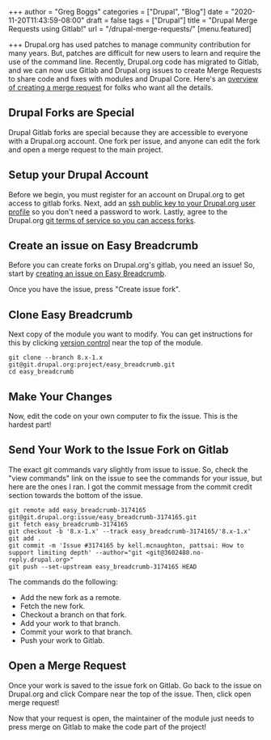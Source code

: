 +++
author = "Greg Boggs"
categories = ["Drupal", "Blog"]
date = "2020-11-20T11:43:59-08:00"
draft = false
tags = ["Drupal"]
title = "Drupal Merge Requests using Gitlab!"
url = "/drupal-merge-requests/"
[menu.featured]

+++
Drupal.org has used patches to manage community contribution for many years. But, patches are difficult for new users to learn and require the use of the command line. Recently, Drupal.org code has migrated to Gitlab, and we can now use Gitlab and Drupal.org issues to create Merge Requests to share code and fixes with modules and Drupal Core. Here's an [overview of creating a merge request](https://www.drupal.org/docs/develop/git/using-git-to-contribute-to-drupal/creating-issue-forks-and-merge-requests) for folks who want all the details.

## Drupal Forks are Special

Drupal Gitlab forks are special because they are accessible to everyone with a Drupal.org account. One fork per issue, and anyone can edit the fork and open a merge request to the main project.

## Setup your Drupal Account

Before we begin, you must register for an account on Drupal.org to get access to gitlab forks. Next, add an [ssh public key to your Drupal.org user profile](https://www.drupal.org/drupalorg/docs/user-accounts/git-authentication-for-drupalorg-projects) so you don't need a password to work. Lastly, agree to the Drupal.org [git terms of service so you can access forks](https://www.drupal.org/docs/develop/git/setting-up-git-for-drupal/obtaining-git-access).

## Create an issue on Easy Breadcrumb

Before you can create forks on Drupal.org's gitlab, you need an issue! So, start by [creating an issue on Easy Breadcrumb](https://www.drupal.org/node/add/project-issue/easy_breadcrumb).

Once you have the issue, press "Create issue fork".

## Clone Easy Breadcrumb

Next copy of the module you want to modify. You can get instructions for this by clicking [version control](https://www.drupal.org/project/easy_breadcrumb/git-instructions) near the top of the module.

```
git clone --branch 8.x-1.x git@git.drupal.org:project/easy_breadcrumb.git
cd easy_breadcrumb
```

## Make Your Changes

Now, edit the code on your own computer to fix the issue. This is the hardest part!

## Send Your Work to the Issue Fork on Gitlab

The exact git commands vary slightly from issue to issue. So, check the "view commands" link on the issue to see the commands for your issue, but here are the ones I ran. I got the commit message from the commit credit section towards the bottom of the issue.

```
git remote add easy_breadcrumb-3174165 git@git.drupal.org:issue/easy_breadcrumb-3174165.git
git fetch easy_breadcrumb-3174165
git checkout -b '8.x-1.x' --track easy_breadcrumb-3174165/'8.x-1.x'
git add .
git commit -m 'Issue #3174165 by kell.mcnaughton, pattsai: How to support limiting depth' --author="git <git@3602480.no-reply.drupal.org>"
git push --set-upstream easy_breadcrumb-3174165 HEAD
```


The commands do the following:

* Add the new fork as a remote.
* Fetch the new fork.
* Checkout a branch on that fork.
* Add your work to that branch.
* Commit your work to that branch.
* Push your work to Gitlab.

## Open a Merge Request

Once your work is saved to the issue fork on Gitlab. Go back to the issue on Drupal.org and click Compare near the top of the issue. Then, click open merge request!

Now that your request is open, the maintainer of the module just needs to press merge on Gitlab to make the code part of the project!
